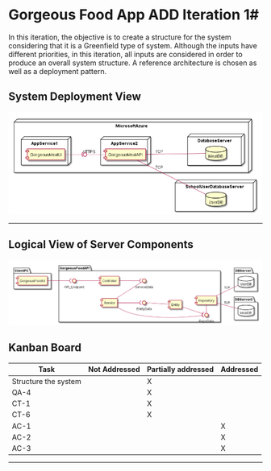 # Gorgeous Food App ADD Iteration 1#

In this iteration, the objective is to create a structure for the system considering that it is a Greenfield type of system.
Although the inputs have different priorities, in this iteration, all inputs are considered in order to produce an overall system structure.
A reference architecture is chosen as well as a deployment pattern.

## System Deployment View
![DeploymentDiagram](../views/img/DeploymentDiagram.png)

---

## Logical View of Server Components
![APILayersDiagram](../views/img/APILayersDiagram.png)

## Kanban Board
Task | Not Addressed | Partially addressed | Addressed
--- | --- | --- | ---
Structure the system | | X
QA-4 | | X | 
CT-1 | | X | 
CT-6 | | X |
AC-1 | | | X
AC-2 | | | X
AC-3 | | | X

---
